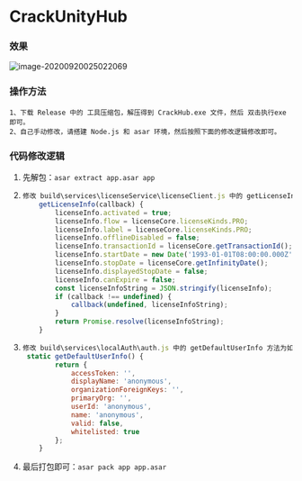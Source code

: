 # CrackUnityHub



### 效果

![image-20200920025022069](Image/image-20200920025022069.png)



### 操作方法

```
1、下载 Release 中的 工具压缩包，解压得到 CrackHub.exe 文件，然后 双击执行exe 即可。
2、自己手动修改，请搭建 Node.js 和 asar 环境，然后按照下面的修改逻辑修改即可。
```



### 代码修改逻辑


1. 先解包：```asar extract app.asar app```

2. 
    ```javascript
    修改 build\services\licenseService\licenseClient.js 中的 getLicenseInfo 方法为如下代码：
    	getLicenseInfo(callback) {
            licenseInfo.activated = true;
            licenseInfo.flow = licenseCore.licenseKinds.PRO;
            licenseInfo.label = licenseCore.licenseKinds.PRO;
            licenseInfo.offlineDisabled = false;
            licenseInfo.transactionId = licenseCore.getTransactionId();
            licenseInfo.startDate = new Date('1993-01-01T08:00:00.000Z');
            licenseInfo.stopDate = licenseCore.getInfinityDate();
            licenseInfo.displayedStopDate = false;
            licenseInfo.canExpire = false;
            const licenseInfoString = JSON.stringify(licenseInfo);
            if (callback !== undefined) {
                callback(undefined, licenseInfoString);
            }
            return Promise.resolve(licenseInfoString);
        }
    ```

3. ```javascript
   修改 build\services\localAuth\auth.js 中的 getDefaultUserInfo 方法为如下代码：
   	static getDefaultUserInfo() {
           return {
               accessToken: '',
               displayName: 'anonymous',
               organizationForeignKeys: '',
               primaryOrg: '',
               userId: 'anonymous',
               name: 'anonymous',
               valid: false,
               whitelisted: true
           };
       }
   ```

4. 最后打包即可：```asar pack app app.asar```



